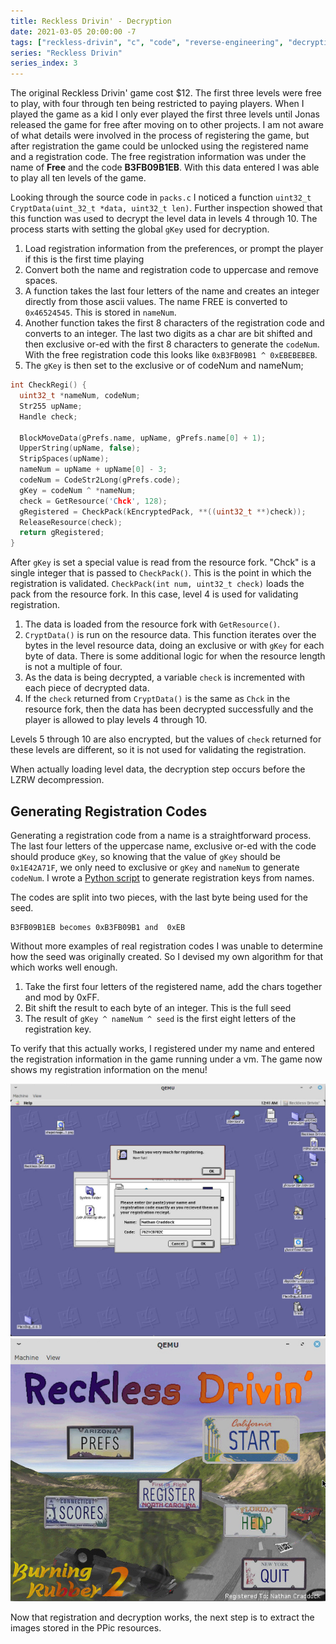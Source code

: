 ```yaml
---
title: Reckless Drivin' - Decryption
date: 2021-03-05 20:00:00 -7
tags: ["reckless-drivin", "c", "code", "reverse-engineering", "decryption"]
series: "Reckless Drivin"
series_index: 3
---
```


The original Reckless Drivin' game cost $12. The first three levels were free to play, with four through
ten being restricted to paying players. When I played the game as a kid I only ever played the first three levels
until Jonas released the game for free after moving on to other projects. I am not aware of what details were involved in the process of registering the game, but after registration the game could be unlocked using the registered name and a
registration code. The free registration information was under the name of **Free** and the code **B3FB09B1EB**. 
With this data entered I was able to play all ten levels of the game.

Looking through the source code in `packs.c` I noticed a function `uint32_t CryptData(uint_32_t *data, uint32_t len)`. 
Further inspection showed that this function was used to decrypt the level data in levels 4 through 10. The process starts with
setting the global `gKey` used for decryption.
1. Load registration information from the preferences, or prompt the player if this is the first time playing
2. Convert both the name and registration code to uppercase and remove spaces.
3. A function takes the last four letters of the name and creates an integer directly from those ascii values. The name FREE is converted to `0x46524545`. This is stored in `nameNum`.
4. Another function takes the first 8 characters of the registration code and converts to an integer. The last two digits as a char
are bit shifted and then exclusive or-ed with the first 8 characters to generate the `codeNum`. With the free registration code this
looks like `0xB3FB09B1 ^ 0xEBEBEBEB`.
5. The `gKey` is then set to the exclusive or of codeNum and nameNum;

```c
int CheckRegi() {
  uint32_t *nameNum, codeNum;
  Str255 upName;
  Handle check;

  BlockMoveData(gPrefs.name, upName, gPrefs.name[0] + 1);
  UpperString(upName, false);
  StripSpaces(upName);
  nameNum = upName + upName[0] - 3;
  codeNum = CodeStr2Long(gPrefs.code);
  gKey = codeNum ^ *nameNum;
  check = GetResource('Chck', 128);
  gRegistered = CheckPack(kEncryptedPack, **((uint32_t **)check));
  ReleaseResource(check);
  return gRegistered;
}
```

After `gKey` is set a special value is read from the resource fork. "Chck" is a single integer that is passed to `CheckPack()`.
This is the point in which the registration is validated. `CheckPack(int num, uint32_t check)` loads the pack from the resource
fork. In this case, level 4 is used for validating registration.
1. The data is loaded from the resource fork with `GetResource()`.
2. `CryptData()` is run on the resource data. This function iterates over the bytes in the level resource data, doing an exclusive
or with `gKey` for each byte of data. There is some additional logic for when the resource length is not a multiple of four.
3. As the data is being decrypted, a variable `check` is incremented with each piece of decrypted data.
4. If the `check` returned from `CryptData()` is the same as `Chck` in the resource fork, then the data has been decrypted 
successfully and the player is allowed to play levels 4 through 10.

Levels 5 through 10 are also encrypted, but the values of `check` returned for these levels are different, so it is not used
for validating the registration.

When actually loading level data, the decryption step occurs before the LZRW decompression.

## Generating Registration Codes

Generating a registration code from a name is a straightforward process. The last four letters of the uppercase name, exclusive
or-ed with the code should produce `gKey`, so knowing that the value of `gKey` should be `0x1E42A71F`, we only need to exclusive
or `gKey` and `nameNum` to generate `codeNum`. I wrote a [Python script](https://github.com/natecraddock/open-reckless-drivin/commit/917bae34ac576304c106b7abec17b393fca1738d) to generate registration keys from names.

The codes are split into two pieces, with the last byte being used for the seed.

```text
B3FB09B1EB becomes 0xB3FB09B1 and  0xEB
```

Without more examples of real registration codes I was unable to determine how the seed was originally created. So I devised my
own algorithm for that which works well enough.
1. Take the first four letters of the registered name, add the chars together and mod by 0xFF.
2. Bit shift the result to each byte of an integer. This is the full seed
3. The result of `gKey ^ nameNum ^ seed` is the first eight letters of the registration key.

To verify that this actually works, I registered under my name and entered the registration information in the game running
under a vm. The game now shows my registration information on the menu!

![Thanks for registering dialog box](/data/images/thanks-for-registering.jpg)
![Menu showing registered to Nathan Craddock in the lower right](/data/images/registered-to-nathan.jpg)

Now that registration and decryption works, the next step is to extract the images stored in the PPic resources.

